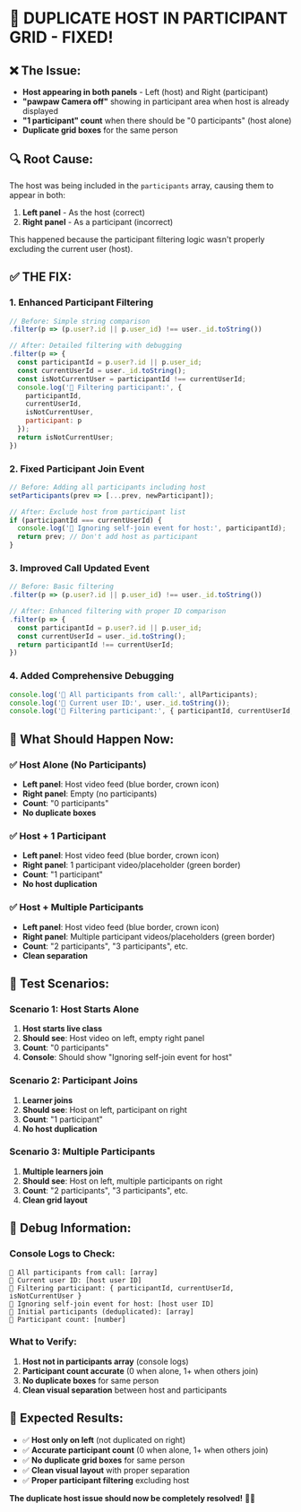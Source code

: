 # 🎥 DUPLICATE HOST IN PARTICIPANT GRID - FIXED!

## ❌ **The Issue:**
- **Host appearing in both panels** - Left (host) and Right (participant)
- **"pawpaw Camera off"** showing in participant area when host is already displayed
- **"1 participant" count** when there should be "0 participants" (host alone)
- **Duplicate grid boxes** for the same person

## 🔍 **Root Cause:**
The host was being included in the `participants` array, causing them to appear in both:
1. **Left panel** - As the host (correct)
2. **Right panel** - As a participant (incorrect)

This happened because the participant filtering logic wasn't properly excluding the current user (host).

## ✅ **THE FIX:**

### **1. Enhanced Participant Filtering**
```javascript
// Before: Simple string comparison
.filter(p => (p.user?.id || p.user_id) !== user._id.toString())

// After: Detailed filtering with debugging
.filter(p => {
  const participantId = p.user?.id || p.user_id;
  const currentUserId = user._id.toString();
  const isNotCurrentUser = participantId !== currentUserId;
  console.log('🎥 Filtering participant:', {
    participantId,
    currentUserId,
    isNotCurrentUser,
    participant: p
  });
  return isNotCurrentUser;
})
```

### **2. Fixed Participant Join Event**
```javascript
// Before: Adding all participants including host
setParticipants(prev => [...prev, newParticipant]);

// After: Exclude host from participant list
if (participantId === currentUserId) {
  console.log('🎥 Ignoring self-join event for host:', participantId);
  return prev; // Don't add host as participant
}
```

### **3. Improved Call Updated Event**
```javascript
// Before: Basic filtering
.filter(p => (p.user?.id || p.user_id) !== user._id.toString())

// After: Enhanced filtering with proper ID comparison
.filter(p => {
  const participantId = p.user?.id || p.user_id;
  const currentUserId = user._id.toString();
  return participantId !== currentUserId;
})
```

### **4. Added Comprehensive Debugging**
```javascript
console.log('🎥 All participants from call:', allParticipants);
console.log('🎥 Current user ID:', user._id.toString());
console.log('🎥 Filtering participant:', { participantId, currentUserId, isNotCurrentUser });
```

## 🎯 **What Should Happen Now:**

### ✅ **Host Alone (No Participants)**
- **Left panel**: Host video feed (blue border, crown icon)
- **Right panel**: Empty (no participants)
- **Count**: "0 participants"
- **No duplicate boxes**

### ✅ **Host + 1 Participant**
- **Left panel**: Host video feed (blue border, crown icon)
- **Right panel**: 1 participant video/placeholder (green border)
- **Count**: "1 participant"
- **No host duplication**

### ✅ **Host + Multiple Participants**
- **Left panel**: Host video feed (blue border, crown icon)
- **Right panel**: Multiple participant videos/placeholders (green border)
- **Count**: "2 participants", "3 participants", etc.
- **Clean separation**

## 🧪 **Test Scenarios:**

### **Scenario 1: Host Starts Alone**
1. **Host starts live class**
2. **Should see**: Host video on left, empty right panel
3. **Count**: "0 participants"
4. **Console**: Should show "Ignoring self-join event for host"

### **Scenario 2: Participant Joins**
1. **Learner joins**
2. **Should see**: Host on left, participant on right
3. **Count**: "1 participant"
4. **No host duplication**

### **Scenario 3: Multiple Participants**
1. **Multiple learners join**
2. **Should see**: Host on left, multiple participants on right
3. **Count**: "2 participants", "3 participants", etc.
4. **Clean grid layout**

## 🔧 **Debug Information:**

### **Console Logs to Check:**
```
🎥 All participants from call: [array]
🎥 Current user ID: [host user ID]
🎥 Filtering participant: { participantId, currentUserId, isNotCurrentUser }
🎥 Ignoring self-join event for host: [host user ID]
🎥 Initial participants (deduplicated): [array]
🎥 Participant count: [number]
```

### **What to Verify:**
1. **Host not in participants array** (console logs)
2. **Participant count accurate** (0 when alone, 1+ when others join)
3. **No duplicate boxes** for same person
4. **Clean visual separation** between host and participants

## 🎉 **Expected Results:**

- ✅ **Host only on left** (not duplicated on right)
- ✅ **Accurate participant count** (0 when alone, 1+ when others join)
- ✅ **No duplicate grid boxes** for same person
- ✅ **Clean visual layout** with proper separation
- ✅ **Proper participant filtering** excluding host

**The duplicate host issue should now be completely resolved!** 🎥✨
